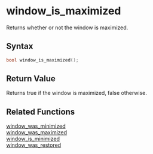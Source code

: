 
# window_is_maximized

Returns whether or not the window is maximized.

## Syntax

```cpp
bool window_is_maximized();
```

## Return Value

Returns true if the window is maximized, false otherwise.

## Related Functions

[window_was_minimized](https://github.com/RandyGaul/cute_framework/blob/master/docs/window/window_was_minimized.md)  
[window_was_maximized](https://github.com/RandyGaul/cute_framework/blob/master/docs/window/window_was_maximized.md)  
[window_is_minimized](https://github.com/RandyGaul/cute_framework/blob/master/docs/window/window_is_minimized.md)  
[window_was_restored](https://github.com/RandyGaul/cute_framework/blob/master/docs/window/window_was_restored.md)  
